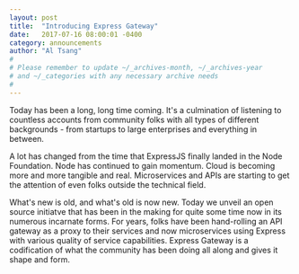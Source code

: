 ```yaml
---
layout: post
title:  "Introducing Express Gateway"
date:   2017-07-16 08:00:01 -0400
category: announcements
author: "Al Tsang"
#
# Please remember to update ~/_archives-month, ~/_archives-year
# and ~/_categories with any necessary archive needs
#
---
```


Today has been a long, long time coming. It's a culmination of listening to countless accounts from community folks with all types of different backgrounds - from startups to large enterprises and everything in between.

A lot has changed from the time that ExpressJS finally landed in the Node Foundation.  Node has continued to gain momentum. Cloud is becoming more and more tangible and real.  Microservices and APIs are starting to get the attention of even folks outside the technical field.

What's new is old, and what's old is now new.  Today we unveil an open source initiatve that has been in the making for quite some time now in its numerous incarnate forms.  For years, folks have been hand-rolling an API gateway as a proxy to their services and now microservices using Express with various quality of service capabilities.  Express Gateway is a codification of what the community has been doing all along and gives it shape and form.
